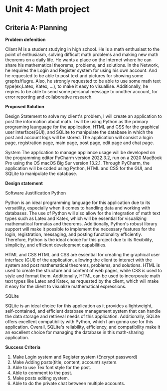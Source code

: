 # Unit 4: Math project

## Criteria A: Planning
**Problem defenition**

Cliant M is a student studying in high school. He is a math enthusiast to the point of enthusiasm, solving difficult math problems and making new math theorems on a daily life. He wants a place on the Internet where he can share his mathematical theorems, problems, and solutions. In the Network, he requires the Login and Register system for using his own account. And he requested to be able to post text and pictures for showing some graphs/fiugre. Also, he strongly requested to be able to use some math text type(ex;Latex, Katex, ...), to make it easy to visuallise. Additionally, he reqires to be able to send some personal message to onother account, for error reporting and collaborative research.

**Proposed Solution**

Design Statement to solve my client's problem, I will create an application to post the information about math. I will be using Python as the primary programing launguage for the application, HTML and CSS for the graphical user interface(GUI), and SQLite to manipulate the database in which the post and account logs will be stored. The application will consist a login page, registration page, main page, post page, edit page and chat page.

System The application to manage appliance usage will be developed on the programming editor PyCharm version 2022.3.2, run on a 2020 MacBook Pro using the OS macOS Big Sur version 13.2.1. Through PyCharm, the application will be coded using Python, HTML and CSS for the GUI, and SQLite to manipulate the database.

**Design statement**

Software Justification
Python

Python is an ideal programming language for this application due to its versatility, especially when it comes to handling data and working with databases. The use of Python will also allow for the integration of math text types such as Latex and Katex, which will be essential for visualizing mathematical formulas and theorems. Additionally, Python's robust library support will make it possible to implement the necessary features for the login, registration, messaging, and posting functionality efficiently. Therefore, Python is the ideal choice for this project due to its flexibility, simplicity, and efficient development capabilities.


HTML and CSS
HTML and CSS are essential for creating the graphical user interface (GUI) of the application, allowing the client to interact with the system and post mathematical theorems, problems, and solutions. HTML is used to create the structure and content of web pages, while CSS is used to style and format them. Additionally, HTML can be used to incorporate math text types like Latex and Katex, as requested by the client, which will make it easy for the client to visualize mathematical expressions.


SQLite

SQLite is an ideal choice for this application as it provides a lightweight, self-contained, and efficient database management system that can handle the data storage and retrieval needs of this application. Additionally, SQLite offers excellent compatibility with Python, which I am gonna use for this application. Overall, SQLite's reliability, efficiency, and compatibility make it an excellent choice for managing the database in this math-sharing application.



**Success Criteria**

1. Make Login system and Register system (Encrypt password)
2. Make Adding posts(title, content, account) system.
3. Able to use Tex font style for the post.
4. Able to comment to the post.
5. Make posts editing system.
6. Able to do the private chat between multiple accounts.
